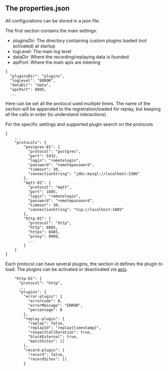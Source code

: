 ## The properties.json

All configurations can be stored in a json file.

The first section contains the main settings:

* pluginsDir: The directory containing custom plugins loaded (not activated) at startup
* logLevel: The main log level
* dataDir: Where the recording/replaying data is founded
* apiPort: Where the main apis are listening

```
{
  "pluginsDir": "plugins",
  "logLevel": "ERROR",
  "dataDir": "data",
  "apiPort": 8095,
  ...
```

Here can be set all the protocol used multiple times. The name of the section will
be appended to the registration/loaded for replay, but keeping all the calls in
order (to understand interactions)

For the specific settings and supported plugin search on the protocols

```
{
    ...
    "protocols": {
        "postgres-01": {
          "protocol": "postgres",
          "port": 5432,
          "login": "remotelogin",
          "password": "remotepassword",
          "timeout": 30,
          "connectionString": "jdbc:mysql://localhost:3306"
        },
        "mqtt-01": {
          "protocol": "mqtt",
          "port": 1885,
          "login": "remotelogin",
          "password": "remotepassword",
          "timeout": 30,
          "connectionString": "tcp://localhost:1885"
        },
        "http-01": {
          "protocol": "http",
          "http": 8085,
          "https": 8485,
          "proxy": 9999,
          ...
        }
    }
}

```

Each protocol can have several plugins, the section id defines the plugin to load.
The plugins can be activated or deactivated via [apis](apis.md).

```
    "http-01": {
      "protocol": "http",
      ...
      "plugins": {
        "error-plugin": {
          "errorCode": 0,
          "errorMessage": "ERROR",
          "percentage": 0
        },
        "replay-plugin": {
          "replay": false,
          "replayId": "replay{timestamp}",
          "respectCallDuration": true,
          "blockExternal": true,
          "matchSites": []
        },
        "record-plugin": {
          "record": false,
          "recordSites": []
        }
```
